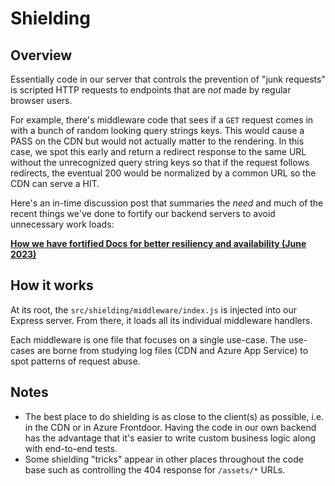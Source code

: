 # Shielding

## Overview

Essentially code in our server that controls the prevention of "junk requests" is scripted HTTP requests to endpoints that are *not* made by regular browser users.

For example, there's middleware code that sees if a `GET` request
comes in with a bunch of random looking query strings keys. This would cause a PASS on the CDN but would not actually matter to the rendering. In this
case, we spot this early and return a redirect response to the same URL
without the unrecognized query string keys so that if the request follows
redirects, the eventual 200 would be normalized by a common URL so the CDN
can serve a HIT.

Here's an in-time discussion post that summaries the *need* and much of the
recent things we've done to fortify our backend servers to avoid unnecessary
work loads:

**[How we have fortified Docs for better resiliency and availability (June 2023)](https://github.com/github/docs-engineering/discussions/3262)**

## How it works

At its root, the `src/shielding/middleware/index.js` is injected into our
Express server. From there, it loads all its individual middleware handlers.

Each middleware is one file that focuses on a single use-case. The
use-cases are borne from studying log files (CDN and Azure App Service) to
spot patterns of request abuse.

## Notes

- The best place to do shielding is as close to the client(s) as possible,
i.e. in the CDN or in Azure Frontdoor. Having the code in our own backend
has the advantage that it's easier to write custom business logic
along with end-to-end tests.
- Some shielding "tricks" appear in other places throughout the code
base such as controlling the 404 response for `/assets/*` URLs.
